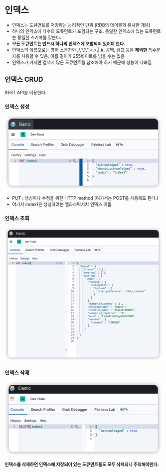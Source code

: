 # 인덱스

- 인덱스는 도큐먼트를 저장하는 논리적인 단위 (RDB의 테이블과 유사한 개념)
- 하나의 인덱스에 다수의 도큐먼트가 포함되는 구조. 동일한 인덱스에 있는 도큐먼트는 동일한 스키마를 갖는다.
- **모든 도큐먼트는 반드시 하나의 인덱스에 포함되어 있어야 한다.**
- 인덱스의 이름으로는 영어 소문자와 \,/,*,?,",<,>,|,#, 공백, 쉼표 등을 **제외한** 특수문자를 사용할 수 있음. 이름 길이가 255바이트를 넘을 수는 없음
- 인덱스가 커지면 검색시 많은 도큐먼트를 참조해야 하기 때문에 성능이 나빠짐

## 인덱스 CRUD

REST API를 이용한다.

### 인덱스 생성
![](/images/2022-03-16-23-46-00.png)

- PUT : 생성이나 수정을 위한 HTTP method (여기서는 POST를 사용해도 된다.)
- 여기서 index1은 생성하려는 엘라스틱서치 인덱스 이름

### 인덱스 조회
![](/images/2022-03-16-23-47-06.png)

### 인덱스 삭제
![](/images/2022-03-16-23-47-34.png)

**인덱스를 삭제하면 인덱스에 저장되어 있는 도큐먼트들도 모두 삭제되니 주의해야한다.**
